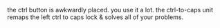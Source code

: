 the ctrl button is awkwardly placed. you use it a lot. the ctrl-to-caps unit remaps the left ctrl to caps lock & solves all of your problems.
